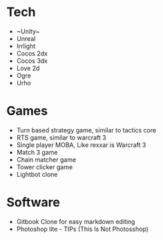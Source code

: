 # Tech

* ~Unity~
* Unreal
* Irrlight
* Cocos 2dx
* Cocos 3dx
* Love 2d
* Ogre
* Urho

# Games

* Turn based strategy game, similar to tactics core
* RTS game, similar to warcraft 3
* Single player MOBA, Like rexxar is Warcraft 3
* Match 3 game
* Chain matcher game
* Tower clicker game
* Lightbot clone

# Software

* Gitbook Clone for easy markdown editing
* Photoshop lite - TIPs (This Is Not Photosshop)